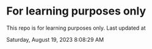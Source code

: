 # For learning purposes only
This repo is for learning purposes only.
Last updated at

Saturday, August 19, 2023 8:08:29 AM

